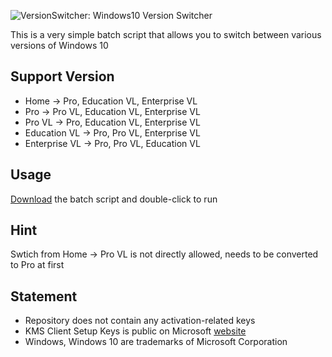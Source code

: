 ![VersionSwitcher: Windows10 Version Switcher](https://raw.githubusercontent.com/TerryHuangHD/Windows10-VersionSwitcher/master/Logo.jpg)

This is a very simple batch script that allows you to switch between various versions of Windows 10

## Support Version

* Home -> Pro, Education VL, Enterprise VL
* Pro -> Pro VL, Education VL, Enterprise VL
* Pro VL -> Pro, Education VL, Enterprise VL
* Education VL -> Pro, Pro VL, Enterprise VL
* Enterprise VL -> Pro, Pro VL, Education VL

## Usage

[Download](https://github.com/TerryHuangHD/Windows-10-Version-Switcher/releases) the batch script and double-click to run

## Hint

Swtich from Home -> Pro VL is not directly allowed, needs to be converted to Pro at first

## Statement
* Repository does not contain any activation-related keys
* KMS Client Setup Keys is public on Microsoft [website](https://docs.microsoft.com/en-us/previous-versions/windows/it-pro/windows-server-2012-R2-and-2012/jj612867(v=ws.11))
* Windows, Windows 10 are trademarks of Microsoft Corporation
